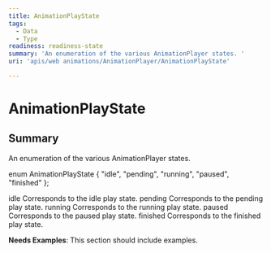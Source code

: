 ```yaml
---
title: AnimationPlayState
tags:
  - Data
  - Type
readiness: readiness-state
summary: 'An enumeration of the various AnimationPlayer states. '
uri: 'apis/web animations/AnimationPlayer/AnimationPlayState'

---
```

# AnimationPlayState

## Summary

An enumeration of the various AnimationPlayer states.

 enum AnimationPlayState { "idle", "pending", "running", "paused", "finished" };

idle Corresponds to the idle play state. pending Corresponds to the pending play state. running Corresponds to the running play state. paused Corresponds to the paused play state. finished Corresponds to the finished play state.

**Needs Examples**: This section should include examples.

